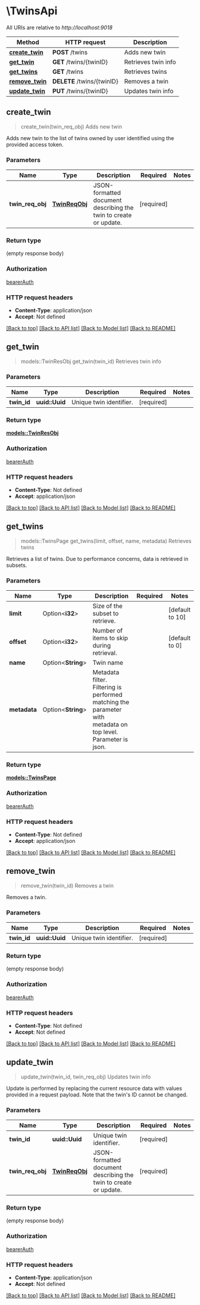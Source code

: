 # \TwinsApi

All URIs are relative to *http://localhost:9018*

Method | HTTP request | Description
------------- | ------------- | -------------
[**create_twin**](TwinsApi.md#create_twin) | **POST** /twins | Adds new twin
[**get_twin**](TwinsApi.md#get_twin) | **GET** /twins/{twinID} | Retrieves twin info
[**get_twins**](TwinsApi.md#get_twins) | **GET** /twins | Retrieves twins
[**remove_twin**](TwinsApi.md#remove_twin) | **DELETE** /twins/{twinID} | Removes a twin
[**update_twin**](TwinsApi.md#update_twin) | **PUT** /twins/{twinID} | Updates twin info



## create_twin

> create_twin(twin_req_obj)
Adds new twin

Adds new twin to the list of twins owned by user identified using the provided access token. 

### Parameters


Name | Type | Description  | Required | Notes
------------- | ------------- | ------------- | ------------- | -------------
**twin_req_obj** | [**TwinReqObj**](TwinReqObj.md) | JSON-formatted document describing the twin to create or update. | [required] |

### Return type

 (empty response body)

### Authorization

[bearerAuth](../README.md#bearerAuth)

### HTTP request headers

- **Content-Type**: application/json
- **Accept**: Not defined

[[Back to top]](#) [[Back to API list]](../README.md#documentation-for-api-endpoints) [[Back to Model list]](../README.md#documentation-for-models) [[Back to README]](../README.md)


## get_twin

> models::TwinResObj get_twin(twin_id)
Retrieves twin info

### Parameters


Name | Type | Description  | Required | Notes
------------- | ------------- | ------------- | ------------- | -------------
**twin_id** | **uuid::Uuid** | Unique twin identifier. | [required] |

### Return type

[**models::TwinResObj**](TwinResObj.md)

### Authorization

[bearerAuth](../README.md#bearerAuth)

### HTTP request headers

- **Content-Type**: Not defined
- **Accept**: application/json

[[Back to top]](#) [[Back to API list]](../README.md#documentation-for-api-endpoints) [[Back to Model list]](../README.md#documentation-for-models) [[Back to README]](../README.md)


## get_twins

> models::TwinsPage get_twins(limit, offset, name, metadata)
Retrieves twins

Retrieves a list of twins. Due to performance concerns, data is retrieved in subsets. 

### Parameters


Name | Type | Description  | Required | Notes
------------- | ------------- | ------------- | ------------- | -------------
**limit** | Option<**i32**> | Size of the subset to retrieve. |  |[default to 10]
**offset** | Option<**i32**> | Number of items to skip during retrieval. |  |[default to 0]
**name** | Option<**String**> | Twin name |  |
**metadata** | Option<**String**> | Metadata filter. Filtering is performed matching the parameter with metadata on top level. Parameter is json.  |  |

### Return type

[**models::TwinsPage**](TwinsPage.md)

### Authorization

[bearerAuth](../README.md#bearerAuth)

### HTTP request headers

- **Content-Type**: Not defined
- **Accept**: application/json

[[Back to top]](#) [[Back to API list]](../README.md#documentation-for-api-endpoints) [[Back to Model list]](../README.md#documentation-for-models) [[Back to README]](../README.md)


## remove_twin

> remove_twin(twin_id)
Removes a twin

Removes a twin.

### Parameters


Name | Type | Description  | Required | Notes
------------- | ------------- | ------------- | ------------- | -------------
**twin_id** | **uuid::Uuid** | Unique twin identifier. | [required] |

### Return type

 (empty response body)

### Authorization

[bearerAuth](../README.md#bearerAuth)

### HTTP request headers

- **Content-Type**: Not defined
- **Accept**: Not defined

[[Back to top]](#) [[Back to API list]](../README.md#documentation-for-api-endpoints) [[Back to Model list]](../README.md#documentation-for-models) [[Back to README]](../README.md)


## update_twin

> update_twin(twin_id, twin_req_obj)
Updates twin info

Update is performed by replacing the current resource data with values provided in a request payload. Note that the twin's ID cannot be changed. 

### Parameters


Name | Type | Description  | Required | Notes
------------- | ------------- | ------------- | ------------- | -------------
**twin_id** | **uuid::Uuid** | Unique twin identifier. | [required] |
**twin_req_obj** | [**TwinReqObj**](TwinReqObj.md) | JSON-formatted document describing the twin to create or update. | [required] |

### Return type

 (empty response body)

### Authorization

[bearerAuth](../README.md#bearerAuth)

### HTTP request headers

- **Content-Type**: application/json
- **Accept**: Not defined

[[Back to top]](#) [[Back to API list]](../README.md#documentation-for-api-endpoints) [[Back to Model list]](../README.md#documentation-for-models) [[Back to README]](../README.md)

